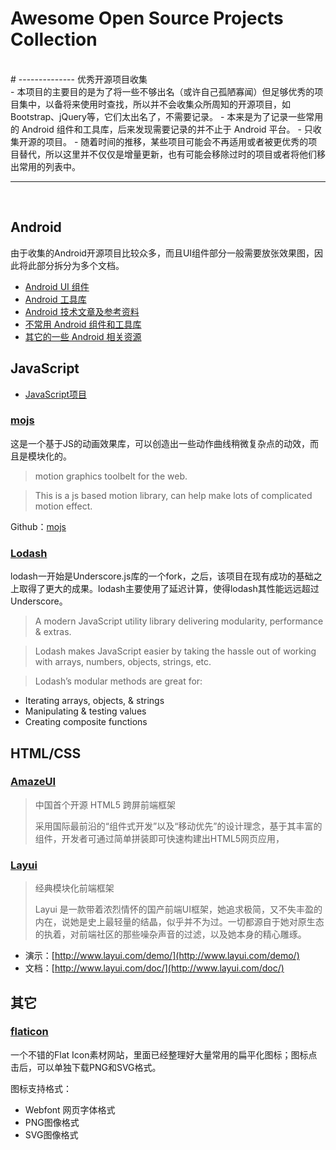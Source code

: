 
# Awesome Open Source Projects Collection   
<br/>
# -------------- 优秀开源项目收集
<br/>
- 本项目的主要目的是为了将一些不够出名（或许自己孤陋寡闻）但足够优秀的项目集中，以备将来使用时查找，所以并不会收集众所周知的开源项目，如 Bootstrap、jQuery等，它们太出名了，不需要记录。
- 本来是为了记录一些常用的 Android 组件和工具库，后来发现需要记录的并不止于 Android 平台。
- 只收集开源的项目。
- 随着时间的推移，某些项目可能会不再适用或者被更优秀的项目替代，所以这里并不仅仅是增量更新，也有可能会移除过时的项目或者将他们移出常用的列表中。

----------  
<br/>

## Android

由于收集的Android开源项目比较众多，而且UI组件部分一般需要放张效果图，因此将此部分拆分为多个文档。

- [Android UI 组件](http://git.oschina.net/zhyihui/awesome-projects/blob/master/Android.md)
- [Android 工具库](http://git.oschina.net/zhyihui/awesome-projects/blob/master/AndroidLibrary.md)
- [Android 技术文章及参考资料](http://git.oschina.net/zhyihui/awesome-projects/blob/master/AndroidArticle.md)
- [不常用 Android 组件和工具库](http://git.oschina.net/zhyihui/awesome-projects/blob/master/AndroidNotCommonlyUsed.md)
- [其它的一些 Android 相关资源](http://git.oschina.net/zhyihui/awesome-projects/blob/master/AndroidOtherResources.md)

## JavaScript

- [JavaScript项目](http://git.oschina.net/zhyihui/awesome-projects/blob/master/Javascript.md)

### [mojs](http://mojs.io/)

这是一个基于JS的动画效果库，可以创造出一些动作曲线稍微复杂点的动效，而且是模块化的。

> motion graphics toolbelt for the web.

> This is a js based motion library, can help make lots of complicated motion effect.

Github：[mojs](https://github.com/legomushroom/mojs)

### [Lodash](https://lodash.com/)

lodash一开始是Underscore.js库的一个fork，之后，该项目在现有成功的基础之上取得了更大的成果。lodash主要使用了延迟计算，使得lodash其性能远远超过Underscore。

> A modern JavaScript utility library delivering modularity, performance & extras.

>Lodash makes JavaScript easier by taking the hassle out of working with arrays, numbers, objects, strings, etc.

>Lodash’s modular methods are great for:
- Iterating arrays, objects, & strings
- Manipulating & testing values
- Creating composite functions

## HTML/CSS

### [AmazeUI](http://amazeui.org/)

> 中国首个开源 HTML5 跨屏前端框架
> 
> 采用国际最前沿的“组件式开发”以及“移动优先”的设计理念，基于其丰富的组件，开发者可通过简单拼装即可快速构建出HTML5网页应用，

### [Layui](http://www.layui.com/)

> 经典模块化前端框架
> 
> Layui 是一款带着浓烈情怀的国产前端UI框架，她追求极简，又不失丰盈的内在，说她是史上最轻量的结晶，似乎并不为过。一切都源自于她对原生态的执着，对前端社区的那些噪杂声音的过滤，以及她本身的精心雕琢。

- 演示：[http://www.layui.com/demo/](http://www.layui.com/demo/)
- 文档：[http://www.layui.com/doc/](http://www.layui.com/doc/)

## 其它

### [flaticon](http://www.flaticon.com/)

一个不错的Flat Icon素材网站，里面已经整理好大量常用的扁平化图标；图标点击后，可以单独下载PNG和SVG格式。

图标支持格式：
- Webfont 网页字体格式
- PNG图像格式
- SVG图像格式
